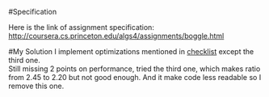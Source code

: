 #Specification

Here is the link of assignment specification:  
http://coursera.cs.princeton.edu/algs4/assignments/boggle.html


#My Solution
I implement optimizations mentioned in [checklist](http://coursera.cs.princeton.edu/algs4/checklists/boggle.html)
except the third one.  
Still missing 2 points on performance, tried the third one, which makes ratio from 2.45 to 2.20 but not good enough.
And it make code less readable so I remove this one.
